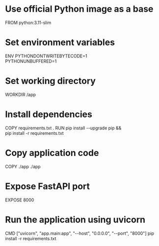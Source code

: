 # Use official Python image as a base
FROM python:3.11-slim

# Set environment variables
ENV PYTHONDONTWRITEBYTECODE=1 \
    PYTHONUNBUFFERED=1

# Set working directory
WORKDIR /app

# Install dependencies
COPY requirements.txt .
RUN pip install --upgrade pip && \
    pip install -r requirements.txt

# Copy application code
COPY ./app ./app

# Expose FastAPI port
EXPOSE 8000

# Run the application using uvicorn
CMD ["uvicorn", "app.main:app", "--host", "0.0.0.0", "--port", "8000"]
pip install -r requirements.txt